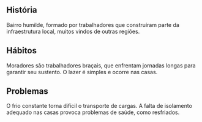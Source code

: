 ## História  
Bairro humilde, formado por trabalhadores que construíram parte da infraestrutura local, muitos vindos de outras regiões.

## Hábitos  
Moradores são trabalhadores braçais, que enfrentam jornadas longas para garantir seu sustento. O lazer é simples e ocorre nas casas.

## Problemas  
O frio constante torna difícil o transporte de cargas. A falta de isolamento adequado nas casas provoca problemas de saúde, como resfriados.